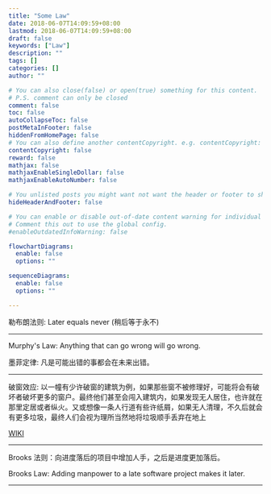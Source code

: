 ```yaml
---
title: "Some Law"
date: 2018-06-07T14:09:59+08:00
lastmod: 2018-06-07T14:09:59+08:00
draft: false
keywords: ["Law"]
description: ""
tags: []
categories: []
author: ""

# You can also close(false) or open(true) something for this content.
# P.S. comment can only be closed
comment: false
toc: false
autoCollapseToc: false
postMetaInFooter: false
hiddenFromHomePage: false
# You can also define another contentCopyright. e.g. contentCopyright: "This is another copyright."
contentCopyright: false
reward: false
mathjax: false
mathjaxEnableSingleDollar: false
mathjaxEnableAutoNumber: false

# You unlisted posts you might want not want the header or footer to show
hideHeaderAndFooter: false

# You can enable or disable out-of-date content warning for individual post.
# Comment this out to use the global config.
#enableOutdatedInfoWarning: false

flowchartDiagrams:
  enable: false
  options: ""

sequenceDiagrams: 
  enable: false
  options: ""

---
```



勒布朗法则: Later equals never (稍后等于永不)

----------

Murphy's Law: Anything that can go wrong will go wrong.

墨菲定律: 凡是可能出错的事都会在未来出错。

----------

破窗效应: 以一幢有少许破窗的建筑为例，如果那些窗不被修理好，可能将会有破坏者破坏更多的窗户。最终他们甚至会闯入建筑内，如果发现无人居住，也许就在那里定居或者纵火。又或想像一条人行道有些许纸屑，如果无人清理，不久后就会有更多垃圾，最终人们会视为理所当然地将垃圾顺手丢弃在地上

[WIKI](https://zh.wikipedia.org/wiki/%E7%A0%B4%E7%AA%97%E6%95%88%E5%BA%94)

----------

Brooks 法则：向进度落后的项目中增加人手，之后是进度更加落后。

Brooks Law: Adding manpower to a late software project makes it later.

----------